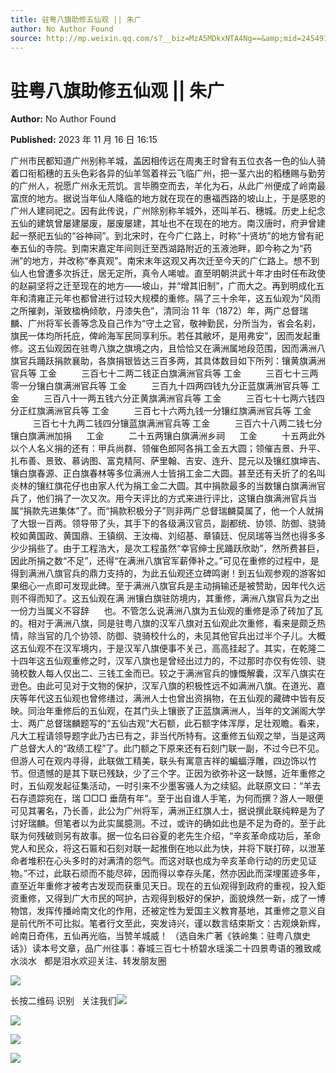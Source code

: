 ```yaml
---
title: 驻粤八旗助修五仙观 || 朱广
author: No Author Found
source: http://mp.weixin.qq.com/s?__biz=MzA5MDkxNTA4Ng==&amp;mid=2454914383&amp;idx=1&amp;sn=5e06ac564e910844405642df8b5ee3e5&amp;chksm=87a3cd2eb0d44438deecbcd7ff08b7ebdd1358ac7ae86bb4dd12ea619f6f936d03dc038e7416#rd
---
```


# 驻粤八旗助修五仙观 || 朱广

**Author:** No Author Found

**Published:** 2023 年 11 月 16 日 16:15

广州市民都知道广州别称羊城，盖因相传远在周夷王时曾有五位衣各一色的仙人骑着口衔稻穗的五头色彩各异的仙羊驾着祥云飞临广州，把一茎六出的稻穗赐与勤劳的广州人，祝愿广州永无荒饥。言毕腾空而去，羊化为石，从此广州便成了岭南最富庶的地方。据说当年仙人降临的地方就在现在的惠福西路的坡山上，于是感恩的广州人建祠祀之。因有此传说，广州除别称羊城外，还叫羊石、穗城。历史上纪念五仙的建筑曾屡建屡废，屡废屡建，其址也不在现在的地方。南汉唐时，府尹曾建起一祭祀五仙的“谷神祠”。到北宋时，在今广仁路上，时称“十贤坊”的地方曾有祀奉五仙的寺院。到南宋嘉定年间则迁至西湖路附近的玉液池畔，即今称之为“药洲”的地方，并改称“奉真观”。南宋末年这观又再次迁至今天的广仁路上。想不到仙人也曾遭多次拆迁，居无定所，真令人唏嘘。直至明朝洪武十年才由时任布政使的赵嗣坚将之迁至现在的地方——坡山，并“增其旧制”，广而大之。再到明成化五年和清雍正元年也都曾进行过较大规模的重修。隔了三十余年，这五仙观为“风雨之所摧剥，渐致楹桷倾欹，丹漆失色”，清同治 11 年（1872）年，两广总督瑞麟、广州将军长善等念及自己作为“守土之官，敬神勤民，分所当为，省会名刹，旗民一体均所托庇，俾岭海军民同享利乐。若任其敝坏，是用弗安”，因而发起重修。这五仙观因在驻粤八旗之旗境之内，且恰恰又在满洲属地段范围，因而满洲八旗官兵踊跃捐款襄助，各旗捐银皆达三百多两，其具体数目如下所列：镶黄旗满洲官兵等 工金          三百七十二两二钱正白旗满洲官兵等 工金          三百七十三两零一分镶白旗满洲官兵等 工金          三百九十四两四钱九分正蓝旗满洲官兵等 工金          三百八十一两五钱六分正黄旗满洲官兵等 工金          三百七十七两六钱四分正红旗满洲官兵等 工金          三百七十六两九钱一分镶红旗满洲官兵等 工金          三百七十九两二钱四分镶蓝旗满洲官兵等 工金          三百六十八两二钱七分镶白旗满洲加捐      工金          二十五两镶白旗满洲乡祠      工金          十五两此外以个人名义捐的还有：甲兵尚群、领催色郎阿各捐工金五大圆；领催吉景、升平、扎布善、景致、慕讷图、富克精阿、萨里翰、吉安、连升、昆元以及镶红旗坤吉、镶白旗春源、正白旗春林等多位满洲人士皆捐工金二大圆。甚至还有夭折了的名叫炎林的镶红旗花仔也由家人代为捐工金二大圆。其中捐款最多的当数镶白旗满洲官兵了，他们捐了一次又次。用今天评比的方式来进行评比，这镶白旗满洲官兵当属“捐款先进集体”了。而“捐款积极分子”则非两广总督瑞麟莫属了，他一个人就捐了大银一百两。领导带了头，其手下的各级满汉官员，副都统、协领、防御、骁骑校如黄国政、黄国鼎、王镇纲、王汝梅、刘绍基、章镇廷、倪凤瑞等当然也得多多少少捐些了。由于工程浩大，是次工程虽然“幸官绅士民踊跃欣助”，然所费甚巨，因此所捐之数“不足”，还得“在满洲八旗官军薪俸补之。”可见在重修的过程中，是得到满洲八旗官兵的鼎力支持的，为此五仙观还立碑鸣谢！到五仙观参观的游客如果细心一点即可发现此碑。至于满洲八旗官兵是主动捐输还是被赞助，因年代久远则不得而知了。这五仙观在满 洲镶白旗驻防境内，其重修，满洲八旗官兵为之出一份力当属义不容辞      也。不管怎么说满洲八旗为五仙观的重修是添了砖加了瓦的。相对于满洲八旗，同是驻粤八旗的汉军八旗对五仙观此次重修，看来是颇乏热情，除当官的几个协领、防御、骁骑校什么的，未见其他官兵出过半个子儿。大概这五仙观不在汉军境内，于是汉军八旗便事不关己，高高挂起了。其实，在乾隆二十四年这五仙观重修之时，汉军八旗也是曾经出过力的，不过那时亦仅有佐领、骁骑校数人每人仅出二、三钱工金而已。较之于满洲官兵的慷慨解囊，汉军八旗实在逊色。由此可见对于文物的保护，汉军八旗的积极性远不如满洲八旗。在道光、嘉庆等年代这五仙观也曾修缮过，满洲人士也曾出资捐物，在五仙观的藏碑中皆有反映。同治年重修后的五仙观，在其门头上镶嵌了正蓝旗满洲人，当年的文渊阁大学士、两广总督瑞麟题写的“五仙古观”大石额，此石额字体浑厚，足壮观瞻。看来，凡大工程请领导题字此乃古已有之，非当代所特有。这重修五仙观之举，当是这两广总督大人的“政绩工程”了。此门额之下原来还有石刻门联一副，不过今已不见。但游人可在观内寻得，此联做工精美，联头有寓意吉祥的蝙蝠浮雕，四边饰以竹节。但遗憾的是其下联已残缺，少了三个字。正因为欲弥补这一缺憾，近年重修之时，五仙观发起征集活动，一时引来不少墨客骚人为之续貂。此联原文曰：“羊去石存遗踪宛在，瑞 □□□ 垂荫有年”。至于出自谁人手笔，为何而撰？游人一眼便可见其署名，乃长善，此公为广州将军，满洲正红旗人士，据说撰此联纯粹是为了讨好瑞麟。但笔者以为此实属臆测。不过，或许的确如此也是不足为奇的。至于此联为何残破则另有故事。据一位名曰谷夏的老先生介绍，“辛亥革命成功后，革命党人和民众，将这石匾和石刻对联一起推倒在地以此为快，并将下联打碎，以泄革命者堆积在心头多时的对满清的怨气。而这对联也成为辛亥革命行动的历史见证物。”不过，此联石顽而不能尽碎，因而得以幸存头尾，然亦因此而深埋匿迹多年，直至近年重修才被考古发现而获重见天日。现在的五仙观得到政府的重视，投入鉅资重修，又得到广大市民的呵护，古观得到极好的保护，面貌焕然一新，成了一博物馆，发挥传播岭南文化的作用，还被定性为爱国主义教育基地，其重修之意义自是前代所不可比拟。笔者行文至此，突发诗兴，谨以数言结束斯文：古观焕新辉，岭南日奇伟，五仙再光临，当赞羊城威！ （选自朱广著《铁岭集：驻粤八旗史话》）读本号文章，品广州往事：春城三百七十桥碧水瑶溪二十四景粤语的雅致咸水淡水   都是泪水欢迎关注、转发朋友圈

![](https://mmbiz.qpic.cn/mmbiz_jpg/PJWG74pLsMbaZiakDhX6zlwvy0ib0b4Xr2SwXXUWR3QibkZJY4iaWgnFzFh7y6OUOxqjujog6z9iaL9vQvfgrOlfCKQ/640)

长按二维码 识别   关注我们![](https://mmbiz.qpic.cn/mmbiz_jpg/PJWG74pLsMbaZiakDhX6zlwvy0ib0b4Xr2xXz6DjIwFQYbm7cr1I0nvYqvRt9iavg4aoLf9pHdibbh45eibZCGF10YA/640)

![](https://mmbiz.qpic.cn/mmbiz_jpg/PJWG74pLsMbaZiakDhX6zlwvy0ib0b4Xr2ToHGe5V1gEUXRaBRsNUP1n0KVMTlQBKCW4WveZaHBj6MC8DeICib5jQ/640)

![](https://mmbiz.qpic.cn/mmbiz_gif/fgnkxfGnnkS1Lbic0T0Bgibp0J1vhQJ7rCaUWCiccY1he4tZib7iaUCqhy7pzH0y3u4FVQN7whcwrajK9jicg3BgjF1Q/640?wx_fmt=gif&wxfrom=5&wx_lazy=1)

![](https://mmbiz.qpic.cn/mmbiz_jpg/PJWG74pLsMaozLudXOzRblBbJLge0Cicrs08tBnq19cGoN0iacXkFnwOiaiaricDicxGzQZsSSZJMHYB9G7FUAlqCzvw/640?wxfrom=5&wx_lazy=1&wx_co=1&wx_fmt=jpeg)
